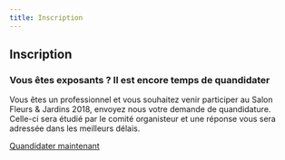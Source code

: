 ```yaml
---
title: Inscription
---
```


## Inscription
### Vous êtes exposants ? Il est encore temps de quandidater

Vous êtes un professionnel et vous souhaitez venir participer au Salon Fleurs & Jardins 2018, envoyez nous votre demande de quandidature. Celle-ci sera étudié par le comité organisteur et une réponse vous sera adressée dans les meilleurs délais.

<a href="mailto:salonfleursetjardins@levaudreuil.fr?subject=[Fleurs et Jardins] - Demande de quandidature" class="button">Quandidater maintenant</a>